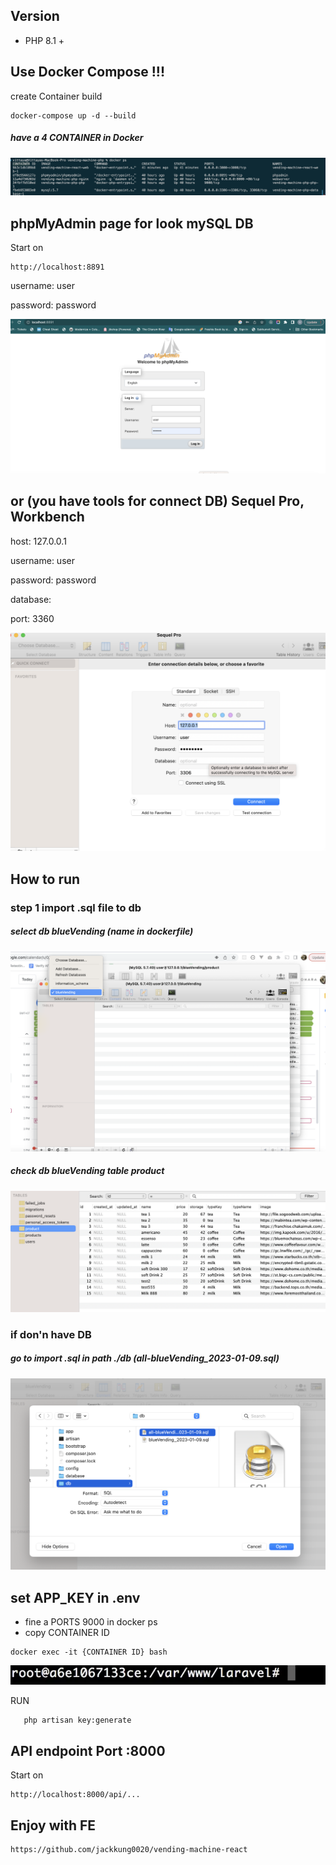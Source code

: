 ##  Version

- PHP 8.1 +

##  Use Docker Compose !!!
create Container build
```
docker-compose up -d --build
```

##### have a 4 CONTAINER in Docker
![alt text](./doc/assets/images/docker.png '')

## phpMyAdmin page for look mySQL DB

Start on
```
http://localhost:8891
```
username: user

password: password

![alt text](./doc/assets/images/phpadmin.png '')

## or (you have tools for connect DB) Sequel Pro, Workbench


host: 127.0.0.1 

username: user

password: password

database: 

port: 3360

![alt text](./doc/assets/images/sql.png '')

## How to run

### step 1 import .sql file to db

##### select db blueVending (name in dockerfile)
![alt text](./doc/assets/images/selectDB.png '')

##### check db blueVending table product
![alt text](./doc/assets/images/product.png '')


### if don'n have DB
##### go to import .sql in path ./db (all-blueVending_2023-01-09.sql)
![alt text](./doc/assets/images/import.png '')

## set APP_KEY in .env 
- fine a PORTS 9000 in docker ps
- copy CONTAINER ID
 ```
docker exec -it {CONTAINER ID} bash
 ```
 ![alt text](./doc/assets/images/im1.png '')


RUN 
 ```
    php artisan key:generate
```

## API endpoint Port :8000

Start on
```
http://localhost:8000/api/...
```

## Enjoy with FE
```
https://github.com/jackkung0020/vending-machine-react
```
